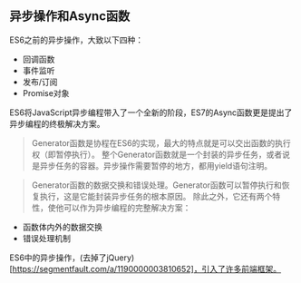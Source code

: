 ## 异步操作和Async函数

ES6之前的异步操作，大致以下四种：

- 回调函数
- 事件监听
- 发布/订阅
- Promise对象

ES6将JavaScript异步编程带入了一个全新的阶段，ES7的Async函数更是提出了异步编程的终极解决方案。

> Generator函数是协程在ES6的实现，最大的特点就是可以交出函数的执行权（即暂停执行）。
整个Generator函数就是一个封装的异步任务，或者说是异步任务的容器。异步操作需要暂停的地方，都用yield语句注明。

> Generator函数的数据交换和错误处理。Generator函数可以暂停执行和恢复执行，这是它能封装异步任务的根本原因。
除此之外，它还有两个特性，使他可以作为异步编程的完整解决方案：

- 函数体内外的数据交换
- 错误处理机制


ES6中的异步操作，(去掉了jQuery)[https://segmentfault.com/a/1190000003810652]，引入了许多前端框架。